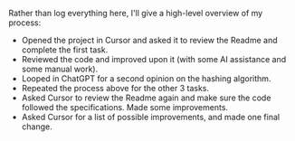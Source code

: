 Rather than log everything here, I'll give a high-level overview of my process:

- Opened the project in Cursor and asked it to review the Readme and complete the first task.
- Reviewed the code and improved upon it (with some AI assistance and some manual work).
- Looped in ChatGPT for a second opinion on the hashing algorithm.
- Repeated the process above for the other 3 tasks.
- Asked Cursor to review the Readme again and make sure the code followed the specifications. Made some improvements.
- Asked Cursor for a list of possible improvements, and made one final change.
